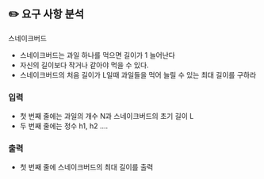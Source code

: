 ## ✏️ 요구 사항 분석

스네이크버드

- 스네이크버드는 과일 하나를 먹으면 길이가 1 늘어난다
- 자신의 길이보다 작거나 같아야 먹을 수 있다.
- 스네이크버드의 처음 길이가 L일때 과일들을 먹어 늘릴 수 있는 최대 길이를 구하라

### 입력

- 첫 번째 줄에는 과일의 개수 N과 스네이크버드의 초기 길이 L
- 두 번째 줄에는 정수 h1, h2 ....

### 출력

- 첫 번째 줄에 스네이크버드의 최대 길이를 출력

